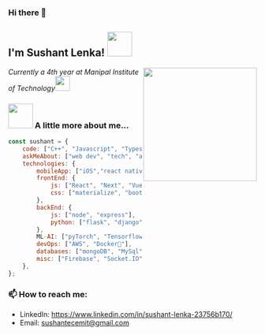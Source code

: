 ### Hi there 👋

<h2>I'm Sushant Lenka! <img src="https://media.giphy.com/media/12oufCB0MyZ1Go/giphy.gif" width="50"></h2>
<img align='right' src="https://media.giphy.com/media/M9gbBd9nbDrOTu1Mqx/giphy.gif" width="230">
<p><em>Currently a 4th year at Manipal Institute of Technology<img src="https://media.giphy.com/media/WUlplcMpOCEmTGBtBW/giphy.gif" width="30"> 
</em></p>


### <img src="https://media.giphy.com/media/VgCDAzcKvsR6OM0uWg/giphy.gif" width="50"> A little more about me...  

```javascript
const sushant = {
    code: ["C++", "Javascript", "Typescript", "Python", "C#", "php", "swift"],
    askMeAbout: ["web dev", "tech", "app dev", "game dev"],
    technologies: {
        mobileApp: ["iOS","react native", "flutter"],
        frontEnd: {
            js: ["React", "Next", "Vue", "Nuxt"],
            css: ["materialize", "bootstrap"]
        },
        backEnd: {
            js: ["node", "express"],
            python: ["flask", "django"]
        },
        ML-AI: ["pyTorch", "Tensorflow"],
        devOps: ["AWS", "Docker🐳"],
        databases: ["mongoDB", "MySql", "sqlite"],
        misc: ["Firebase", "Socket.IO", "selenium", "open-cv", "unity"]
    },
};
```

### 📫 How to reach me:
 - LinkedIn: https://www.linkedin.com/in/sushant-lenka-23756b170/
 - Email: sushantecemit@gmail.com

